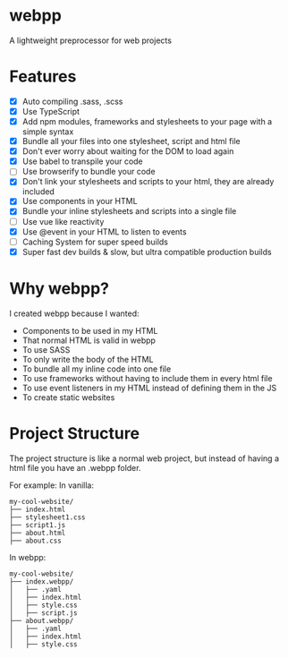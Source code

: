 # webpp

A lightweight preprocessor for web projects

# Features

- [X] Auto compiling .sass, .scss
- [X] Use TypeScript
- [X] Add npm modules, frameworks and stylesheets to your page with a simple syntax
- [X] Bundle all your files into one stylesheet, script and html file
- [X] Don't ever worry about waiting for the DOM to load again
- [X] Use babel to transpile your code
- [ ] Use browserify to bundle your code
- [X] Don't link your stylesheets and scripts to your html, they are already included
- [X] Use components in your HTML
- [X] Bundle your inline stylesheets and scripts into a single file
- [ ] Use vue like reactivity
- [X] Use @event in your HTML to listen to events
- [ ] Caching System for super speed builds
- [X] Super fast dev builds & slow, but ultra compatible production builds

# Why webpp?
I created webpp because I wanted:
- Components to be used in my HTML
- That normal HTML is valid in webpp
- To use SASS
- To only write the body of the HTML
- To bundle all my inline code into one file
- To use frameworks without having to include them in every html file
- To use event listeners in my HTML instead of defining them in the JS
- To create static websites

# Project Structure

The project structure is like a normal web project, but instead of having a html file you have an .webpp folder.

For example:
In vanilla:

```
my-cool-website/
├── index.html
├── stylesheet1.css
├── script1.js
├── about.html
├── about.css
```

In webpp:

```
my-cool-website/
├── index.webpp/
│   ├── .yaml
│   ├── index.html
│   ├── style.css
│   ├── script.js
├── about.webpp/
│   ├── .yaml
│   ├── index.html
│   ├── style.css
````
